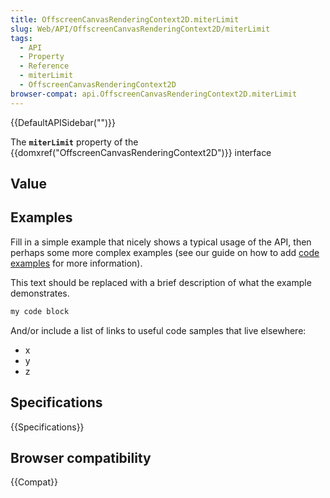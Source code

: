 ```yaml
---
title: OffscreenCanvasRenderingContext2D.miterLimit
slug: Web/API/OffscreenCanvasRenderingContext2D/miterLimit
tags:
  - API
  - Property
  - Reference
  - miterLimit
  - OffscreenCanvasRenderingContext2D
browser-compat: api.OffscreenCanvasRenderingContext2D.miterLimit
---
```

{{DefaultAPISidebar("")}}

The **`miterLimit`** property of the {{domxref("OffscreenCanvasRenderingContext2D")}} interface 

## Value



## Examples

Fill in a simple example that nicely shows a typical usage of the API, then perhaps some more complex examples (see our guide on how to add [code examples](/en-US/docs/MDN/Contribute/Structures/Code_examples) for more information).

This text should be replaced with a brief description of what the example demonstrates.

```js
my code block
```

And/or include a list of links to useful code samples that live elsewhere:

*   x
*   y
*   z

## Specifications

{{Specifications}}

## Browser compatibility

{{Compat}}


